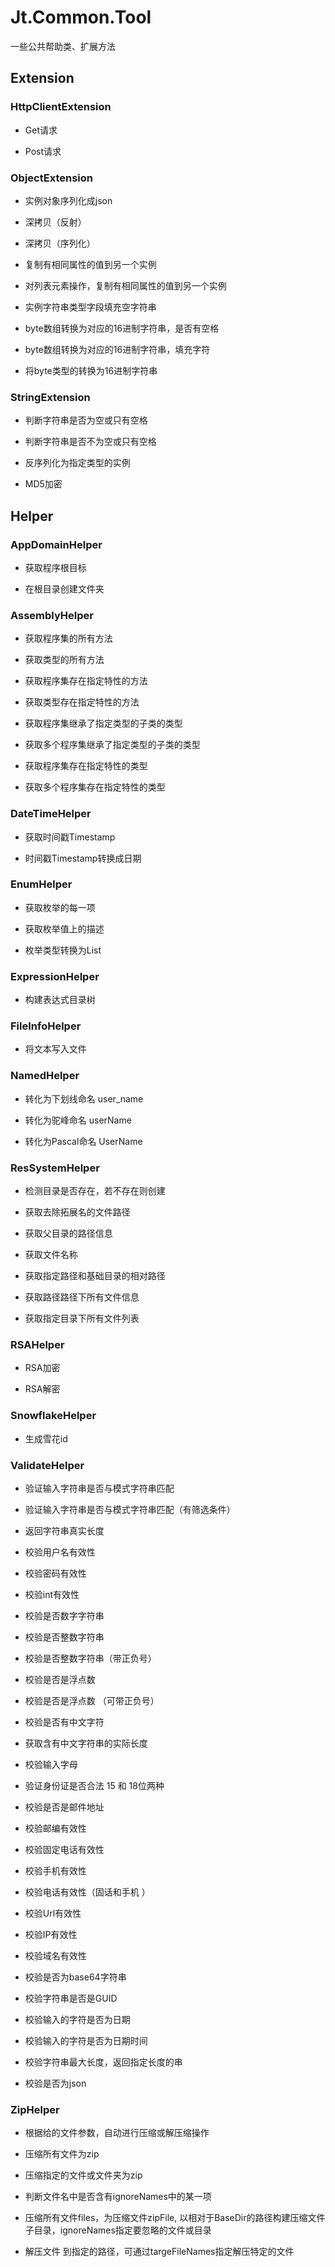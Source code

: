# Jt.Common.Tool

一些公共帮助类、扩展方法

## Extension

### HttpClientExtension

- Get请求

- Post请求

### ObjectExtension

- 实例对象序列化成json

- 深拷贝（反射）

- 深拷贝（序列化）

- 复制有相同属性的值到另一个实例

- 对列表元素操作，复制有相同属性的值到另一个实例

- 实例字符串类型字段填充空字符串

- byte数组转换为对应的16进制字符串，是否有空格

- byte数组转换为对应的16进制字符串，填充字符

- 将byte类型的转换为16进制字符串

### StringExtension

- 判断字符串是否为空或只有空格

- 判断字符串是否不为空或只有空格

- 反序列化为指定类型的实例

- MD5加密

## Helper

### AppDomainHelper

- 获取程序根目标

- 在根目录创建文件夹

### AssemblyHelper

- 获取程序集的所有方法

- 获取类型的所有方法

- 获取程序集存在指定特性的方法

- 获取类型存在指定特性的方法

- 获取程序集继承了指定类型的子类的类型

- 获取多个程序集继承了指定类型的子类的类型

- 获取程序集存在指定特性的类型

- 获取多个程序集存在指定特性的类型

### DateTimeHelper

- 获取时间戳Timestamp

- 时间戳Timestamp转换成日期

### EnumHelper

- 获取枚举的每一项

- 获取枚举值上的描述

- 枚举类型转换为List

### ExpressionHelper

- 构建表达式目录树

### FileInfoHelper

- 将文本写入文件

### NamedHelper

- 转化为下划线命名 user_name

- 转化为驼峰命名 userName

- 转化为Pascal命名 UserName

### ResSystemHelper

- 检测目录是否存在，若不存在则创建

- 获取去除拓展名的文件路径

- 获取父目录的路径信息

- 获取文件名称

- 获取指定路径和基础目录的相对路径

- 获取路径路径下所有文件信息

- 获取指定目录下所有文件列表

### RSAHelper

- RSA加密

- RSA解密

### SnowflakeHelper

- 生成雪花id

### ValidateHelper

- 验证输入字符串是否与模式字符串匹配

- 验证输入字符串是否与模式字符串匹配（有筛选条件）

- 返回字符串真实长度

- 校验用户名有效性

- 校验密码有效性

- 校验int有效性

- 校验是否数字字符串

- 校验是否整数字符串

- 校验是否整数字符串（带正负号）

- 校验是否是浮点数

- 校验是否是浮点数 （可带正负号）

- 校验是否有中文字符

- 获取含有中文字符串的实际长度

- 校验输入字母

- 验证身份证是否合法  15 和  18位两种

- 校验是否是邮件地址

- 校验邮编有效性

- 校验固定电话有效性

- 校验手机有效性

- 校验电话有效性（固话和手机 ）

- 校验Url有效性

- 校验IP有效性

- 校验域名有效性

- 校验是否为base64字符串

- 校验字符串是否是GUID

- 校验输入的字符是否为日期

- 校验输入的字符是否为日期时间

- 校验字符串最大长度，返回指定长度的串

- 校验是否为json

### ZipHelper

- 根据给的文件参数，自动进行压缩或解压缩操作

- 压缩所有文件为zip

- 压缩指定的文件或文件夹为zip

- 判断文件名中是否含有ignoreNames中的某一项

- 压缩所有文件files，为压缩文件zipFile, 以相对于BaseDir的路径构建压缩文件子目录，ignoreNames指定要忽略的文件或目录

- 解压文件 到指定的路径，可通过targeFileNames指定解压特定的文件
